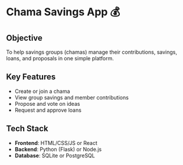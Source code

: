 # Chama Savings App 💰

## Objective
To help savings groups (chamas) manage their contributions, savings, loans, and proposals in one simple platform.

## Key Features
- Create or join a chama
- View group savings and member contributions
- Propose and vote on ideas
- Request and approve loans

## Tech Stack
- **Frontend**: HTML/CSS/JS or React
- **Backend**: Python (Flask) or Node.js
- **Database**: SQLite or PostgreSQL

